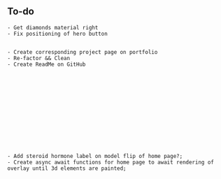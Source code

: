 ## To-do

    - Get diamonds material right
    - Fix positioning of hero button


    - Create corresponding project page on portfolio 
    - Re-factor && Clean
    - Create ReadMe on GitHub














    - Add steroid hormone label on model flip of home page?;
    - Create async await functions for home page to await rendering of overlay until 3d elements are painted;